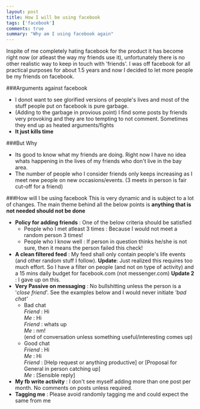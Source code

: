 ```yaml
---
layout: post
title: How I will be using facebook
tags: ['facebook']
comments: true
summary: "Why am I using facebook again"
---
```

Inspite of me completely hating facebook for the product it has become right now (or atleast the way my friends use it), unfortunately there is no other realistic way to keep in touch with 'friends'. I was off facebook for all practical purposes for about 1.5 years and now I decided to let more people be my friends on facebook.

###Arguments against facebook

- I donot want to see glorified versions of people's lives and most of the stuff people put on facebook is pure garbage.
- (Adding to the garbage in provious point) I find some posts by friends very provoking and they are too tempting to not comment. Sometimes they end up as heated arguments/fights
- **It just kills time**

###But Why
- Its good to know what my friends are doing. Right now I have no idea whats happening in the lives of my friends who don't live in the bay area.
- The number of people who I consider friends only keeps increasing as I meet new people on new occasions/events. (3 meets in person is fair cut-off for a friend)

###How will I be using facebook
This is very dynamic and is subject to a lot of changes. The main theme behind all the below points is **anything that is not needed should not be done**

- **Policy for adding friends** : One of the below criteria should be satisfied
  - People who I met atleast 3 times : Because I would not meet a random person 3 times!
  - People who I know well : If person in question thinks he/she is not sure, then it means the person failed this check!
- **A clean filtered feed** : My feed shall only contain people's life events (and other random stuff I follow). **Update**: Just realized this requires too much effort. So I have a filter on people (and not on type of activity) and a 15 mins daily budget for facebook.com (not messenger.com) **Update 2** : I gave up on this.
- **Very Passive on messaging** : No bullshitting unless the person is a '_close friend_'. See the examples below and I would never initiate _'bad chat'_
  - Bad chat  
    _Friend_ : Hi  
    _Me_ : Hi  
    _Friend_ : whats up  
    _Me_ : nm!  
    (end of conversation unless something useful/interesting comes up)
  - Good chat  
    _Friend_ : Hi  
    _Me_ : Hi  
    _Friend_ : [Help request or anything productive] or [Proposal for General in person catching up]  
    _Me_ : [Sensible reply]  
- **My fb write activity** : I don't see myself adding more than one post per month. No comments on posts unless required.
- **Tagging me** : Please avoid randomly tagging me and could expect the same from me

